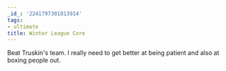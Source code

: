 ```yaml
---
_id_: '2241797301813914'
tags:
- ultimate
title: Winter League Core
---
```


Beat Truskin's team. I really need to get better at being patient and also at boxing people out.
